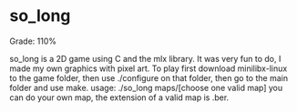 # so_long

Grade: 110%

so_long is a 2D game using C and the mlx library.
It was very fun to do, I made my own graphics with pixel art.
To play first download minilibx-linux to the game folder, then use ./configure on that folder, then go to the main folder and use make.
usage: ./so_long maps/[choose one valid map] you can do your own map, the extension of a valid map is .ber.

